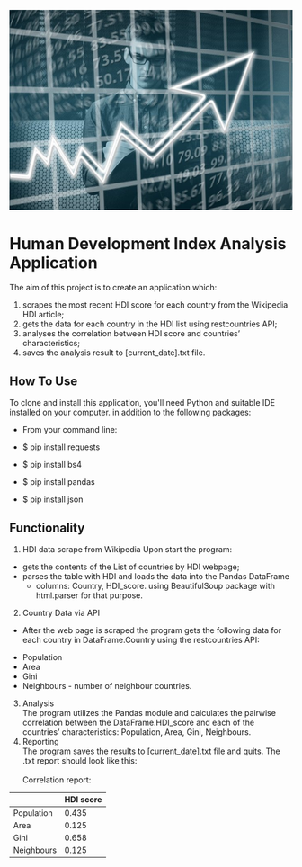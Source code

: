 ![HDI Logo](thumb.jpg)



# Human Development Index Analysis Application
The aim of this project is to create an application which:
1. scrapes the most recent HDI score for each country from the Wikipedia HDI article;
2. gets the data for each country in the HDI list using restcountries API;
3. analyses the correlation between HDI score and countries’ characteristics;
4. saves the analysis result to [current_date].txt file.

## How To Use
To clone and install this application, you'll need Python and suitable IDE installed on your computer.
in addition to the following packages:
* From your command line:

* $ pip install requests
* $ pip install bs4
* $ pip install pandas
* $ pip install json

## Functionality

1. HDI data scrape from Wikipedia
Upon start the program:
* gets the contents of the List of countries by HDI webpage;
* parses the table with HDI and loads the data into the Pandas DataFrame 
  - columns: Country, HDI_score. using BeautifulSoup package with html.parser for that purpose.
    
2. Country Data via API
* After the web page is scraped the program gets the following data for each country in DataFrame.Country using the restcountries API:
- Population
- Area
- Gini
- Neighbours - number of neighbour countries.

3. Analysis \
The program utilizes the Pandas module and calculates the pairwise correlation between the DataFrame.HDI_score and each of the countries’ characteristics: Population, Area, Gini, Neighbours.
4. Reporting\
The program saves the results to [current_date].txt file and quits. The .txt report should look like this:\
   \
Correlation report:
   
|   | HDI score  |
|---|---|
|  Population |  0.435 |
| Area  |  0.125 |
|  Gini |  0.658 |
| Neighbours  | 0.125  |
